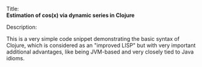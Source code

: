 Title:<br/>
<b>Estimation of cos(x) via dynamic series in Clojure</b>

Description:<br/>
<p>This is a very simple code snippet demonstrating the basic syntax of Clojure, which is considered as an "improved LISP" but with very important additional advantages, like being JVM-based and very closely tied to Java idioms.
